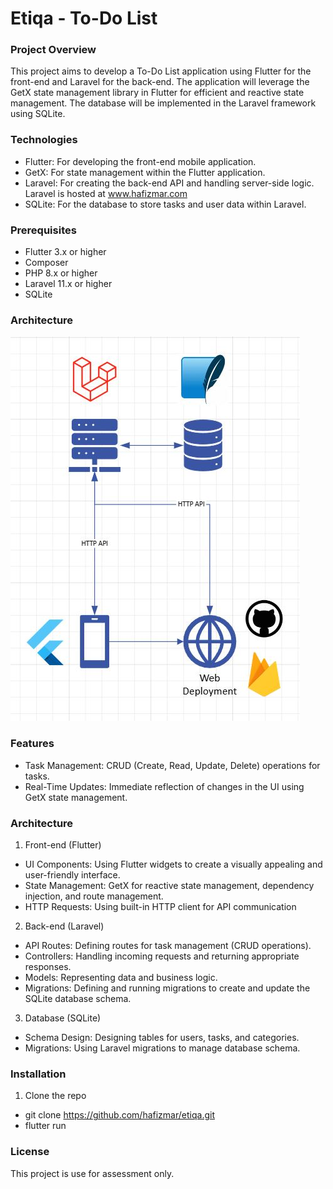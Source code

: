 # Etiqa - To-Do List

### Project Overview

This project aims to develop a To-Do List application using Flutter for the front-end and Laravel for the back-end. The application will leverage the GetX state management library in Flutter for efficient and reactive state management. The database will be implemented in the Laravel framework using SQLite.

### Technologies 

* Flutter: For developing the front-end mobile application.
* GetX: For state management within the Flutter application.
* Laravel: For creating the back-end API and handling server-side logic. Laravel is hosted at www.hafizmar.com
* SQLite: For the database to store tasks and user data within Laravel.

### Prerequisites

* Flutter 3.x or higher
* Composer
* PHP 8.x or higher
* Laravel 11.x or higher
* SQLite

### Architecture

![alt text](https://github.com/hafizmar/etiqa/blob/main/assets/etiqa_archi.jpg?raw=true)

### Features

* Task Management: CRUD (Create, Read, Update, Delete) operations for tasks.
* Real-Time Updates: Immediate reflection of changes in the UI using GetX state management.

### Architecture

1. Front-end (Flutter)
* UI Components: Using Flutter widgets to create a visually appealing and user-friendly interface.
* State Management: GetX for reactive state management, dependency injection, and route management.
* HTTP Requests: Using built-in HTTP client for API communication

2. Back-end (Laravel)
* API Routes: Defining routes for task management (CRUD operations).
* Controllers: Handling incoming requests and returning appropriate responses.
* Models: Representing data and business logic.
* Migrations: Defining and running migrations to create and update the SQLite database schema.

3. Database (SQLite)
* Schema Design: Designing tables for users, tasks, and categories.
* Migrations: Using Laravel migrations to manage database schema.

### Installation

1. Clone the repo

* git clone https://github.com/hafizmar/etiqa.git
* flutter run

### License 

This project is use for assessment only.